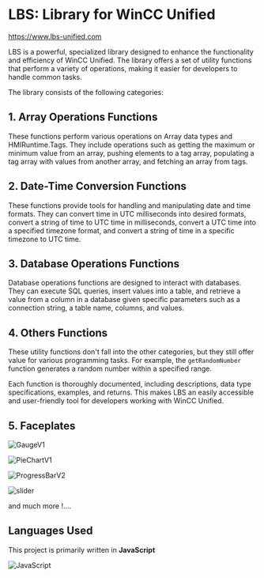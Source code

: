 # LBS: Library for WinCC Unified

https://www.lbs-unified.com

LBS is a powerful, specialized library designed to enhance the functionality and efficiency of WinCC Unified. The library offers a set of utility functions that perform a variety of operations, making it easier for developers to handle common tasks. 

The library consists of the following categories:

## 1. Array Operations Functions
These functions perform various operations on Array data types and HMIRuntime.Tags. They include operations such as getting the maximum or minimum value from an array, pushing elements to a tag array, populating a tag array with values from another array, and fetching an array from tags. 

## 2. Date-Time Conversion Functions
These functions provide tools for handling and manipulating date and time formats. They can convert time in UTC milliseconds into desired formats, convert a string of time to UTC time in milliseconds, convert a UTC time into a specified timezone format, and convert a string of time in a specific timezone to UTC time.

## 3. Database Operations Functions
Database operations functions are designed to interact with databases. They can execute SQL queries, insert values into a table, and retrieve a value from a column in a database given specific parameters such as a connection string, a table name, columns, and values.

## 4. Others Functions
These utility functions don't fall into the other categories, but they still offer value for various programming tasks. For example, the `getRandomNumber` function generates a random number within a specified range.

Each function is thoroughly documented, including descriptions, data type specifications, examples, and returns. This makes LBS an easily accessible and user-friendly tool for developers working with WinCC Unified.

## 5. Faceplates
![GaugeV1](https://github.com/Rynstick/LBS/assets/122405082/9418498d-c80a-43c3-ac1d-3579ab2c96a9)

![PieChartV1](https://github.com/Rynstick/LBS/assets/122405082/9217c73e-53f2-4fb8-b5f3-ea2d3dd00909)

![ProgressBarV2](https://github.com/Rynstick/LBS/assets/122405082/e9ae1a89-5b33-4f6b-825c-a05c9844a3fe)

![slider](https://github.com/Rynstick/LBS/assets/122405082/cb82e396-3418-4b2b-a22a-88b2ac3e3a99)

and much more !....



## Languages Used

This project is primarily written in **JavaScript**

![JavaScript](https://img.shields.io/badge/-JavaScript-black?style=flat-square&logo=javascript)
